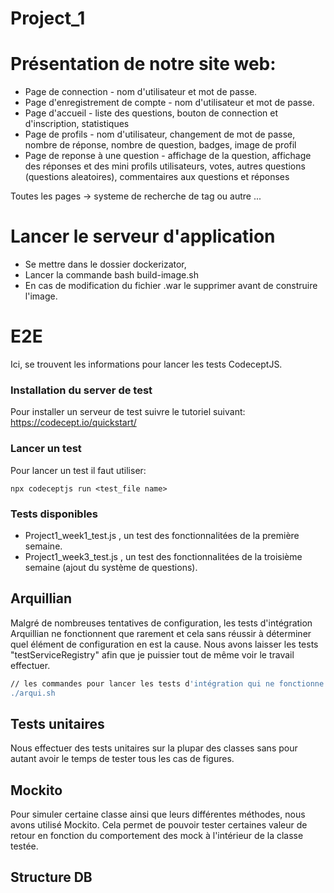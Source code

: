 # Project_1

# Présentation de notre site web:

- Page de connection - nom d'utilisateur et mot de passe.
- Page d'enregistrement de compte - nom d'utilisateur et mot de passe.
- Page d'accueil - liste des questions, bouton de connection et d'inscription, statistiques
- Page de profils - nom d'utilisateur, changement de mot de passe, nombre de réponse, nombre de question, badges, image de profil
- Page de reponse à une question - affichage de la question, affichage des réponses et des mini profils utilisateurs, votes, autres questions (questions aleatoires), commentaires aux questions et réponses

Toutes les pages -> systeme de recherche de tag ou autre ...

# Lancer le serveur d'application

- Se mettre dans le dossier dockerizator,
- Lancer la commande bash build-image.sh
- En cas de modification du fichier .war le supprimer avant de construire l'image.

# E2E
Ici, se trouvent les informations pour lancer les tests CodeceptJS.
### Installation du server de test
Pour installer un serveur de test suivre le tutoriel suivant:
https://codecept.io/quickstart/
### Lancer un test
Pour lancer un test il faut utiliser:
```
npx codeceptjs run <test_file name>
```
### Tests disponibles
* Project1_week1_test.js , un test des fonctionnalitées de la première semaine.
* Project1_week3_test.js , un test des fonctionnalitées de la troisième semaine (ajout du système de questions).

## Arquillian

Malgré de nombreuses tentatives de configuration, les tests d'intégration Arquillian ne fonctionnent que rarement et cela sans réussir à déterminer quel élément de configuration en est la cause. Nous avons laisser les tests "testServiceRegistry" afin que je puissier tout de même voir le travail effectuer.  

```sh
// les commandes pour lancer les tests d'intégration qui ne fonctionne désormais plus 
./arqui.sh
```

## Tests unitaires 

Nous effectuer des tests unitaires sur la plupar des classes sans pour autant avoir le temps de tester tous les cas de figures. 

## Mockito 

Pour simuler certaine classe ainsi que leurs différentes méthodes, nous avons utilisé Mockito. Cela permet de pouvoir tester certaines valeur de retour en fonction du comportement des mock à l'intérieur de la classe testée.  

## Structure DB